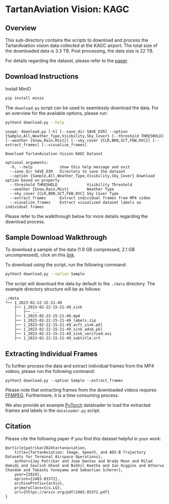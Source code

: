 # TartanAviation Vision: KAGC

## Overview

This sub-directory contains the scripts to download and process the TartanAviation vision data collected at the KAGC airport. The total size of the downloaded data is 3.3 TB. Post processing, the data size is 22 TB.

For details regarding the dataset, please refer to the [paper](http://arxiv.org/abs/2403.03372).

## Download Instructions
Install MinIO
```sh
pip install minio
```
The `download.py` script can be used to seamlessly download the data. For an overview for the available options, please run:

```sh
python3 download.py --help
```

```output
usage: download.py [-h] [--save_dir SAVE_DIR] --option {Sample,All,Weather_Type,Visibility,Sky_Cover} [--threshold THRESHOLD] [--weather {Snow,Rain,Mist}] [--sky_cover {CLR,BKN,SCT,FEW,OVC}] [--extract_frames] [--visualize_frames]

Download TartanAviation Vision KAGC Dataset

optional arguments:
  -h, --help            show this help message and exit
  --save_dir SAVE_DIR   Directory to save the dataset
  --option {Sample,All,Weather_Type,Visibility,Sky_Cover} Download option based on property
  --threshold THRESHOLD             Visibility Threshold
  --weather {Snow,Rain,Mist}        Weather Type
  --sky_cover {CLR,BKN,SCT,FEW,OVC} Sky Cover Type
  --extract_frames      Extract individual frames from MP4 video
  --visualize_frames    Extract visualized dataset labels as individual frames
```

Please refer to the walkthrough below for more details regarding the download process.

## Sample Download Walkthrough

To download a sample of the data (1.9 GB compressed, 2.1 GB uncompressed), click on this [link](https://airlab-share.andrew.cmu.edu:8081/tartanaviation/vision/kagc_final/1_2023-02-22-15-21-49.zip).

To download using the script, run the following command:

```sh
python3 download.py --option Sample
```

The script will download the data by default to the `./data` directory. The example directory structure will be as follows:

```
./data
└── 1_2023-02-22-15-21-49
    ├── 1_2023-02-22-15-21-49_sink
    │   ├── ...
    ├── 1_2023-02-22-15-21-49.mp4
    ├── 1_2023-02-22-15-21-49_labels.zip
    ├── 1_2023-02-22-15-21-49_acft_sink.pkl
    ├── 1_2023-02-22-15-21-49_sink_adsb.pkl
    ├── 1_2023-02-22-15-21-49_sink_verified.avi
    ├── 1_2023-02-22-15-21-49_subtitle.srt
```

## Extracting Individual Frames

To further process the data and extract individual frames from the MP4 videos, please run the following command:

```
python3 download.py --option Sample --extract_frames
```

Please note that extracting frames from the downloaded videos requires [FFMPEG](https://ffmpeg.org/). Furthermore, it is a time consuming process.

We also provide an example [PyTorch](https://pytorch.org/get-started/locally/) dataloader to load the extracted frames and labels in the `dataloader.py` script.

## Citation

Please cite the following paper if you find this dataset helpful in your work:

```
@article{patrikar2024tartanaviation,
	title={TartanAviation: Image, Speech, and ADS-B Trajectory Datasets for Terminal Airspace Operations}, 
	author={Jay Patrikar and Joao Dantas and Brady Moon and Milad Hamidi and Sourish Ghosh and Nikhil Keetha and Ian Higgins and Atharva Chandak and Takashi Yoneyama and Sebastian Scherer},
	year={2024},
	eprint={2403.03372},
	archivePrefix={arXiv},
	primaryClass={cs.LG},
	url={https://arxiv.org/pdf/2403.03372.pdf}
}
```